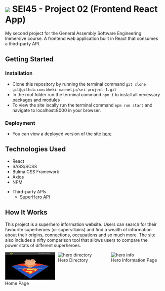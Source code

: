 # ![](https://ga-dash.s3.amazonaws.com/production/assets/logo-9f88ae6c9c3871690e33280fcf557f33.png) SEI45 - Project 02 (Frontend React App)
My second project for the General Assembly Software Engineering Immersive course. A frontend web application built in React that consumes a third-party API.

## Getting Started
### Installation
- Clone this repository by running the terminal command `git clone git@github.com:bheki-maenetja/sei-project-1.git`
- In the root folder run the terminal command `npm i` to install all necessary packages and modules
- To view the site locally run the terminal command `npm run start` and navigate to localhost:8000 in your browser.

### Deployment
- You can view a deployed version of the site [here](https://my-superhero-app.herokuapp.com/)

## Technologies Used
- React
- SASS/SCSS
- Bulma CSS Framework
- Axios
- NPM
* Third-party APIs
  * [SuperHero API](https://akabab.github.io/superhero-api/api/)

## How It Works
This project is a superhero information website. Users can search for their favourite superheroes (or supervillains) and find a wealth of information about their origins, connections, occupations and so much more. The site also includes a nifty comparison tool that allows users to compare the power stats of different superheroes.

<div style="display: flex; justify-content: space-between; width:100%">
	<div style="width: 32%">
		<img src="src/assets/screenshot-homePage.png" alt="home page"/>
		<figcaption>Home Page</figcaption>
	</div>
	<div style="width: 32%">
		<img src="src/assets/screenshot-heroIndex.png" alt="hero directory" />
		<figcaption>Hero Directory</figcaption>
	</div>
	<div style="width: 32%">
		<img src="src/assets/screenshot-heroShow.png" alt="hero info" />
		<figcaption>Hero Information Page</figcaption>
	</div>
</div>
